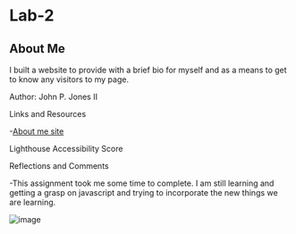 # Lab-2

## About Me

I built a website to provide with a brief bio for myself and as a means to get to know any visitors to my page. 

Author: John P. Jones II

Links and Resources

-[About me site](https://jpauljonesii.github.io/Lab-2/index.html)

Lighthouse Accessibility Score

Reflections and Comments

-This assignment took me some time to complete.  I am still learning and getting a grasp on javascript and trying to incorporate the new things we are learning.  


![image](https://github.com/Jpauljonesii/Lab-2/assets/131941162/fb590f09-34e7-41f8-882e-96bbbba89900)








